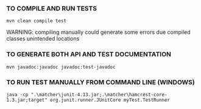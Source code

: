 ### TO COMPILE AND RUN TESTS

`mvn clean compile test`

WARNING: compiling manually could generate some errors due compiled classes unintended locations

### TO GENERATE BOTH API AND TEST DOCUMENTATION

`mvn javadoc:javadoc javadoc:test-javadoc`

### TO RUN TEST MANUALLY FROM COMMAND LINE (WINDOWS)

`java -cp ".\matcher\junit-4.13.jar;.\matcher\hamcrest-core-1.3.jar;target" org.junit.runner.JUnitCore myTest.TestRunner`
